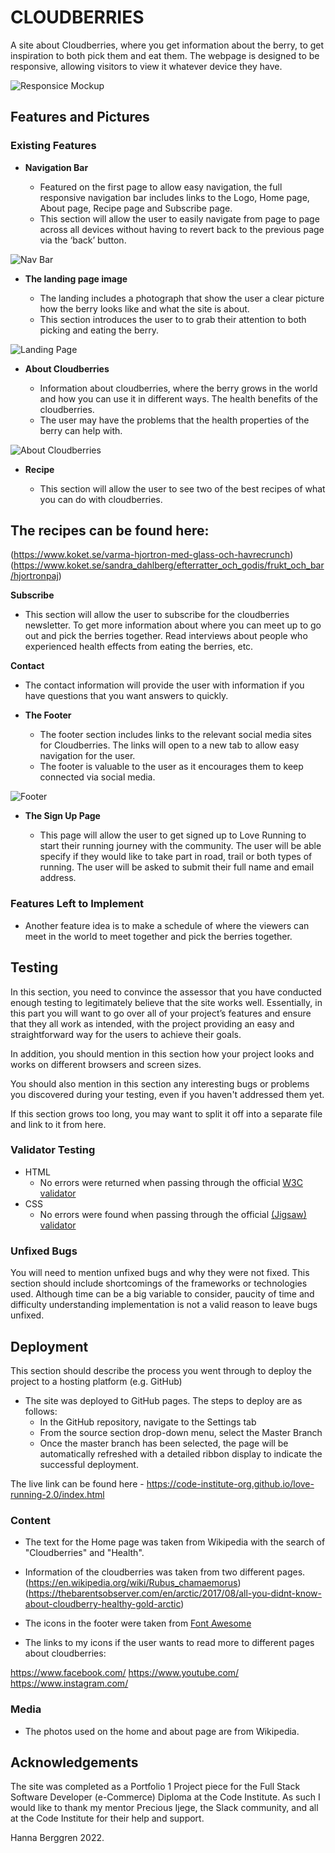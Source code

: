 # CLOUDBERRIES

A site about Cloudberries, where you get information about the berry, to get inspiration to both pick them and eat them. The webpage is designed to be responsive, allowing visitors to view it whatever device they have.

![Responsice Mockup](https://github.com/lucyrush/readme-template/blob/master/media/love_running_mockup.png)

## Features and Pictures

### Existing Features

- __Navigation Bar__

  - Featured on the first page to allow easy navigation, the full responsive navigation bar includes links to the Logo, Home page, About page, Recipe page and Subscribe page.
  - This section will allow the user to easily navigate from page to page across all devices without having to revert back to the previous page via the ‘back’ button. 

![Nav Bar](https://github.com/lucyrush/readme-template/blob/master/media/love_running_nav.png)

- __The landing page image__

  - The landing includes a photograph that show the user a clear picture how the berry looks like and what the site is about.
  - This section introduces the user to to grab their attention to both picking and eating the berry.

![Landing Page](https://chopchop.se/wp-content/uploads/2022/09/Screenshot-2022-09-01-at-10.01.48-796x480.png)

- __About Cloudberries__

  - Information about cloudberries, where the berry grows in the world and how you can use it in different ways. The health benefits of the cloudberries. 
  - The user may have the problems that the health properties of the berry can help with.

![About Cloudberries](https://visitumea.se/sites/cb_umea/files/styles/slide_large/public/Hjortron%201.%20Foto%20Visit%20Ume%C3%A5.%20jpg.jpg?h=e5aec6c8&itok=nAnz3Qvl)

- __Recipe__

  - This section will allow the user to see two of the best recipes of what you can do with cloudberries.

## The recipes can be found here:
 (https://www.koket.se/varma-hjortron-med-glass-och-havrecrunch) (https://www.koket.se/sandra_dahlberg/efterratter_och_godis/frukt_och_bar/hjortronpaj)

__Subscribe__

  - This section will allow the user to subscribe for the cloudberries newsletter. To get more information about where you can meet up to go out and pick the berries together. Read interviews about people who experienced health effects from eating the berries, etc.

  __Contact__

  - The contact information will provide the user with information if you have questions that you want answers to quickly. 

- __The Footer__ 

  - The footer section includes links to the relevant social media sites for Cloudberries. The links will open to a new tab to allow easy navigation for the user. 
  - The footer is valuable to the user as it encourages them to keep connected via social media.

![Footer](https://github.com/lucyrush/readme-template/blob/master/media/love_running_footer.png)


- __The Sign Up Page__

  - This page will allow the user to get signed up to Love Running to start their running journey with the community. The user will be able specify if they would like to take part in road, trail or both types of running. The user will be asked to submit their full name and email address. 

### Features Left to Implement

- Another feature idea is to make a schedule of where the viewers can meet in the world to meet together and pick the berries together.


## Testing 

In this section, you need to convince the assessor that you have conducted enough testing to legitimately believe that the site works well. Essentially, in this part you will want to go over all of your project’s features and ensure that they all work as intended, with the project providing an easy and straightforward way for the users to achieve their goals.

In addition, you should mention in this section how your project looks and works on different browsers and screen sizes.

You should also mention in this section any interesting bugs or problems you discovered during your testing, even if you haven't addressed them yet.

If this section grows too long, you may want to split it off into a separate file and link to it from here.


### Validator Testing 

- HTML
  - No errors were returned when passing through the official [W3C validator](https://validator.w3.org/nu/?doc=https%3A%2F%2Fcode-institute-org.github.io%2Flove-running-2.0%2Findex.html)
- CSS
  - No errors were found when passing through the official [(Jigsaw) validator](https://jigsaw.w3.org/css-validator/validator?uri=https%3A%2F%2Fvalidator.w3.org%2Fnu%2F%3Fdoc%3Dhttps%253A%252F%252Fcode-institute-org.github.io%252Flove-running-2.0%252Findex.html&profile=css3svg&usermedium=all&warning=1&vextwarning=&lang=en#css)

### Unfixed Bugs

You will need to mention unfixed bugs and why they were not fixed. This section should include shortcomings of the frameworks or technologies used. Although time can be a big variable to consider, paucity of time and difficulty understanding implementation is not a valid reason to leave bugs unfixed. 

## Deployment

This section should describe the process you went through to deploy the project to a hosting platform (e.g. GitHub) 

- The site was deployed to GitHub pages. The steps to deploy are as follows: 
  - In the GitHub repository, navigate to the Settings tab 
  - From the source section drop-down menu, select the Master Branch
  - Once the master branch has been selected, the page will be automatically refreshed with a detailed ribbon display to indicate the successful deployment. 

The live link can be found here - https://code-institute-org.github.io/love-running-2.0/index.html  

### Content 

- The text for the Home page was taken from Wikipedia with the search of "Cloudberries" and "Health".
- Information of the cloudberries was taken from two different pages.
(https://en.wikipedia.org/wiki/Rubus_chamaemorus) (https://thebarentsobserver.com/en/arctic/2017/08/all-you-didnt-know-about-cloudberry-healthy-gold-arctic)

- The icons in the footer were taken from [Font Awesome](https://fontawesome.com/)
- The links to my icons if the user wants to read more to different pages about cloudberries:

https://www.facebook.com/ 
https://www.youtube.com/
https://www.instagram.com/

### Media

- The photos used on the home and about page are from Wikipedia.

## Acknowledgements

The site was completed as a Portfolio 1 Project piece for the Full Stack Software Developer (e-Commerce) Diploma at the Code Institute. As such I would like to thank my mentor Precious Ijege, the Slack community, and all at the Code Institute for their help and support.

Hanna Berggren 2022.




